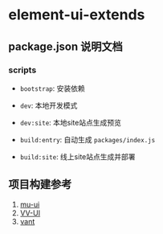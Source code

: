 # element-ui-extends

## package.json 说明文档

### scripts

- `bootstrap`: 安装依赖

- `dev`: 本地开发模式

- `dev:site`: 本地site站点生成预览

- `build:entry`: 自动生成 `packages/index.js`

- `build:site`: 线上site站点生成并部署

## 项目构建参考

1. [mu-ui](https://github.com/mu-ui/mu-ui)
2. [VV-UI](https://github.com/VV-UI/VV-UI)
3. [vant](https://github.com/youzan/vant)